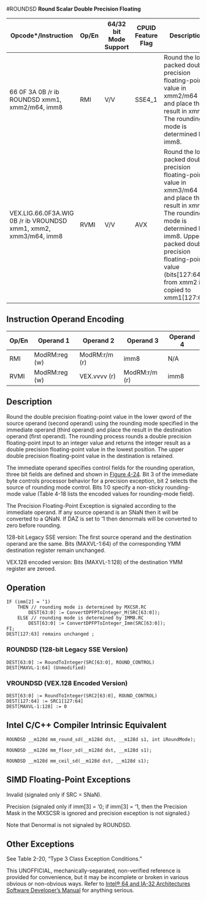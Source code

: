 #ROUNDSD
**Round Scalar Double Precision Floating**

| Opcode\*/Instruction                                             | Op/En | 64/32 bit Mode Support | CPUID Feature Flag | Description                                                                                                                                                                                                                                          |
| ---------------------------------------------------------------- | ----- | ---------------------- | ------------------ | ---------------------------------------------------------------------------------------------------------------------------------------------------------------------------------------------------------------------------------------------------- |
| 66 0F 3A 0B /r ib ROUNDSD xmm1, xmm2/m64, imm8                   | RMI   | V/V                    | SSE4_1             | Round the low packed double precision floating-point value in xmm2/m64 and place the result in xmm1. The rounding mode is determined by imm8.                                                                                                        |
| VEX.LIG.66.0F3A.WIG 0B /r ib VROUNDSD xmm1, xmm2, xmm3/m64, imm8 | RVMI  | V/V                    | AVX                | Round the low packed double precision floating-point value in xmm3/m64 and place the result in xmm1. The rounding mode is determined by imm8. Upper packed double precision floating-point value (bits[127:64]) from xmm2 is copied to xmm1[127:64]. |

## Instruction Operand Encoding

| Op/En | Operand 1     | Operand 2     | Operand 3     | Operand 4 |
| ----- | ------------- | ------------- | ------------- | --------- |
| RMI   | ModRM:reg (w) | ModRM:r/m (r) | imm8          | N/A       |
| RVMI  | ModRM:reg (w) | VEX.vvvv (r)  | ModRM:r/m (r) | imm8      |

## Description

Round the double precision floating-point value in the lower qword of the source operand (second operand) using the rounding mode specified in the immediate operand (third operand) and place the result in the destination operand (first operand). The rounding process rounds a double precision floating-point input to an integer value and returns the integer result as a double precision floating-point value in the lowest position. The upper double precision floating-point value in the destination is retained.

The immediate operand specifies control fields for the rounding operation, three bit fields are defined and shown in [Figure 4-24](/x86/roundpd#fig-4-24). Bit 3 of the immediate byte controls processor behavior for a precision exception, bit 2 selects the source of rounding mode control. Bits 1:0 specify a non-sticky rounding-mode value (Table 4-18 lists the encoded values for rounding-mode field).

The Precision Floating-Point Exception is signaled according to the immediate operand. If any source operand is an SNaN then it will be converted to a QNaN. If DAZ is set to ‘1 then denormals will be converted to zero before rounding.

128-bit Legacy SSE version: The first source operand and the destination operand are the same. Bits (MAXVL-1:64) of the corresponding YMM destination register remain unchanged.

VEX.128 encoded version: Bits (MAXVL-1:128) of the destination YMM register are zeroed.

## Operation

```
IF (imm[2] = ‘1)
    THEN // rounding mode is determined by MXCSR.RC
        DEST[63:0] := ConvertDPFPToInteger_M(SRC[63:0]);
    ELSE // rounding mode is determined by IMM8.RC
        DEST[63:0] := ConvertDPFPToInteger_Imm(SRC[63:0]);
FI;
DEST[127:63] remains unchanged ;

```

### ROUNDSD (128-bit Legacy SSE Version)

```
DEST[63:0] := RoundToInteger(SRC[63:0], ROUND_CONTROL)
DEST[MAXVL-1:64] (Unmodified)

```

### VROUNDSD (VEX.128 Encoded Version)

```
DEST[63:0] := RoundToInteger(SRC2[63:0], ROUND_CONTROL)
DEST[127:64] := SRC1[127:64]
DEST[MAXVL-1:128] := 0

```

## Intel C/C++ Compiler Intrinsic Equivalent

```
ROUNDSD __m128d mm_round_sd(__m128d dst, __m128d s1, int iRoundMode);

```

```
ROUNDSD __m128d mm_floor_sd(__m128d dst, __m128d s1);

```

```
ROUNDSD __m128d mm_ceil_sd(__m128d dst, __m128d s1);

```

## SIMD Floating-Point Exceptions

Invalid (signaled only if SRC = SNaN).

Precision (signaled only if imm[3] = ‘0; if imm[3] = ‘1, then the Precision Mask in the MXSCSR is ignored and precision exception is not signaled.)

Note that Denormal is not signaled by ROUNDSD.

## Other Exceptions

See Table 2-20, “Type 3 Class Exception Conditions.”

This UNOFFICIAL, mechanically-separated, non-verified reference is provided for convenience, but it may be
incomplete or broken in various obvious or non-obvious
ways. Refer to [Intel® 64 and IA-32 Architectures Software Developer’s Manual](https://software.intel.com/en-us/download/intel-64-and-ia-32-architectures-sdm-combined-volumes-1-2a-2b-2c-2d-3a-3b-3c-3d-and-4) for anything serious.
